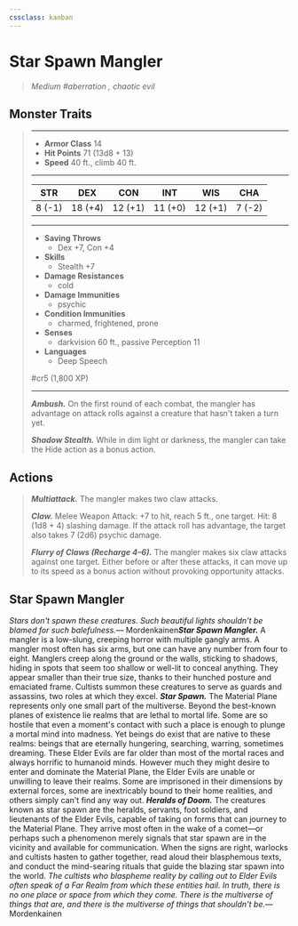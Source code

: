 ```yaml
---
cssclass: kanban
---
```


# Star Spawn Mangler
>*Medium #aberration , chaotic evil*
## Monster Traits
>___
>- **Armor Class** 14
>- **Hit Points** 71 (13d8 + 13)
>- **Speed** 40 ft., climb 40 ft.
>___
>|STR|DEX|CON|INT|WIS|CHA|
>|:---:|:---:|:---:|:---:|:---:|:---:|
>|8 (-1)|18 (+4)|12 (+1)|11 (+0)|12 (+1)|7 (-2)|
>___
>- **Saving Throws**
>	 - Dex +7, Con +4
>- **Skills**
>	 - Stealth +7
>- **Damage Resistances**
>	 - cold
>- **Damage Immunities**
>	 - psychic
>- **Condition Immunities**
>	 - charmed, frightened, prone
>- **Senses**
>	 - darkvision 60 ft., passive Perception 11
>- **Languages**
>	 - Deep Speech
>
> #cr5 (1,800 XP)
>___
>***Ambush.*** On the first round of each combat, the mangler has advantage on attack rolls against a creature that hasn't taken a turn yet.  
>
>***Shadow Stealth.*** While in dim light or darkness, the mangler can take the Hide action as a bonus action.  
>
## Actions
>***Multiattack.*** The mangler makes two claw attacks.  
>
>***Claw.*** Melee Weapon Attack: +7 to hit, reach 5 ft., one target. Hit: 8 (1d8 + 4) slashing damage. If the attack roll has advantage, the target also takes 7 (2d6) psychic damage.  
>
>***Flurry of Claws (Recharge 4–6).*** The mangler makes six claw attacks against one target. Either before or after these attacks, it can move up to its speed as a bonus action without provoking opportunity attacks.
## Star Spawn Mangler
*Stars don't spawn these creatures. Such beautiful lights shouldn't be blamed for such balefulness.*— Mordenkainen***Star Spawn Mangler.*** A mangler is a low-slung, creeping horror with multiple gangly arms. A mangler most often has six arms, but one can have any number from four to eight.
Manglers creep along the ground or the walls, sticking to shadows, hiding in spots that seem too shallow or well-lit to conceal anything. They appear smaller than their true size, thanks to their hunched posture and emaciated frame. Cultists summon these creatures to serve as guards and assassins, two roles at which they excel.
***Star Spawn.*** The Material Plane represents only one small part of the multiverse. Beyond the best-known planes of existence lie realms that are lethal to mortal life. Some are so hostile that even a moment's contact with such a place is enough to plunge a mortal mind into madness. Yet beings do exist that are native to these realms: beings that are eternally hungering, searching, warring, sometimes dreaming. These Elder Evils are far older than most of the mortal races and always horrific to humanoid minds.
However much they might desire to enter and dominate the Material Plane, the Elder Evils are unable or unwilling to leave their realms. Some are imprisoned in their dimensions by external forces, some are inextricably bound to their home realities, and others simply can't find any way out.
***Heralds of Doom.*** The creatures known as star spawn are the heralds, servants, foot soldiers, and lieutenants of the Elder Evils, capable of taking on forms that can journey to the Material Plane. They arrive most often in the wake of a comet—or perhaps such a phenomenon merely signals that star spawn are in the vicinity and available for communication. When the signs are right, warlocks and cultists hasten to gather together, read aloud their blasphemous texts, and conduct the mind-searing rituals that guide the blazing star spawn into the world.
*The cultists who blaspheme reality by calling out to Elder Evils often speak of a Far Realm from which these entities hail. In truth, there is no one place or space from which they come. There is the multiverse of things that are, and there is the multiverse of things that shouldn't be.*— Mordenkainen
